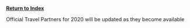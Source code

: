 [**Return to Index**](https://www.reddit.com/r/Tomorrowland/wiki/index)

Official Travel Partners for 2020 will be updated as they become available